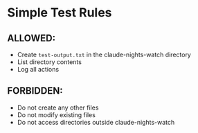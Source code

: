 # Simple Test Rules

## ALLOWED:
- Create `test-output.txt` in the claude-nights-watch directory
- List directory contents
- Log all actions

## FORBIDDEN:
- Do not create any other files
- Do not modify existing files
- Do not access directories outside claude-nights-watch
